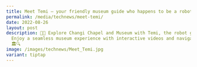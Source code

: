 ```yaml
---
title: Meet Temi – your friendly museum guide who happens to be a robot
permalink: /media/technews/meet-temi/
date: 2022-08-26
layout: post
description: 🤖✨ Explore Changi Chapel and Museum with Temi, the robot guide!
  Enjoy a seamless museum experience with interactive videos and navigation.
  🏛️🔍
image: /images/technews/Meet_Temi.jpg
variant: tiptap
---
```

